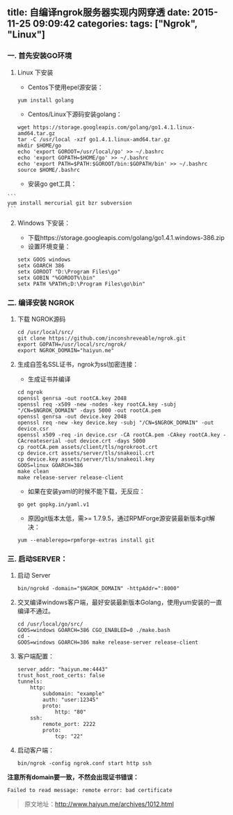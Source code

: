 title: 自编译ngrok服务器实现内网穿透
date: 2015-11-25 09:09:42
categories:
tags: ["Ngrok", "Linux"]
---

### 一. 首先安装GO环境

1. Linux 下安装

	- Centos下使用epel源安装：
	
    ```
    yum install golang
    ```
    - Centos/Linux下源码安装golang：
    
    ```	
    wget https://storage.googleapis.com/golang/go1.4.1.linux-amd64.tar.gz
    tar -C /usr/local -xzf go1.4.1.linux-amd64.tar.gz
    mkdir $HOME/go
    echo 'export GOROOT=/usr/local/go' >> ~/.bashrc 
    echo 'export GOPATH=$HOME/go' >> ~/.bashrc 
    echo 'export PATH=$PATH:$GOROOT/bin:$GOPATH/bin' >> ~/.bashrc 
    source $HOME/.bashrc 
    ```

    - 安装go get工具：
<!--more-->
    ```
    yum install mercurial git bzr subversion
    ```
2. Windows 下安装：
    - 下载https://storage.googleapis.com/golang/go1.4.1.windows-386.zip
    - 设置环境变量：
    
    ```
    setx GOOS windows
    setx GOARCH 386
    setx GOROOT "D:\Program Files\go"
    setx GOBIN "%GOROOT%\bin"
    setx PATH %PATH%;D:\Program Files\go\bin"
    ```

### 二. 编译安装 NGROK

1. 下载 NGROK源码

    ```
    cd /usr/local/src/
    git clone https://github.com/inconshreveable/ngrok.git
    export GOPATH=/usr/local/src/ngrok/
    export NGROK_DOMAIN="haiyun.me"
    ```
2. 生成自签名SSL证书，ngrok为ssl加密连接：
    - 生成证书并编译

	```
	cd ngrok
	openssl genrsa -out rootCA.key 2048
	openssl req -x509 -new -nodes -key rootCA.key -subj "/CN=$NGROK_DOMAIN" -days 5000 -out rootCA.pem
	openssl genrsa -out device.key 2048
	openssl req -new -key device.key -subj "/CN=$NGROK_DOMAIN" -out device.csr
	openssl x509 -req -in device.csr -CA rootCA.pem -CAkey rootCA.key -CAcreateserial -out device.crt -days 5000
	cp rootCA.pem assets/client/tls/ngrokroot.crt
	cp device.crt assets/server/tls/snakeoil.crt 
	cp device.key assets/server/tls/snakeoil.key
	GOOS=linux GOARCH=386
	make clean
	make release-server release-client
	```

	- 如果在安装yaml的时候不能下载，无反应：
	
	```
	go get gopkg.in/yaml.v1
	```
	- 原因git版本太低，需>= 1.7.9.5，通过RPMForge源安装最新版本git解决：
	
	```
	yum --enablerepo=rpmforge-extras install git
	```
	
### 三. 启动SERVER：

1. 启动 Server

	```
	bin/ngrokd -domain="$NGROK_DOMAIN" -httpAddr=":8000"
	```

2. 交叉编译windows客户端，最好安装最新版本Golang，使用yum安装的一直编译不通过。

	```
	cd /usr/local/go/src/
	GOOS=windows GOARCH=386 CGO_ENABLED=0 ./make.bash
	cd -
	GOOS=windows GOARCH=386 make release-server release-client
	```

3. 客户端配置：

	```
	server_addr: "haiyun.me:4443"
	trust_host_root_certs: false
	tunnels:
        http:
            subdomain: "example"
            auth: "user:12345"
            proto:
                http: "80"
        ssh:
            remote_port: 2222
            proto:
                tcp: "22"
	```

4. 启动客户端：

	```
	bin/ngrok -config ngrok.conf start http ssh
	```

**注意所有domain要一致，不然会出现证书错误：**

```
Failed to read message: remote error: bad certificate
```

> 原文地址：http://www.haiyun.me/archives/1012.html